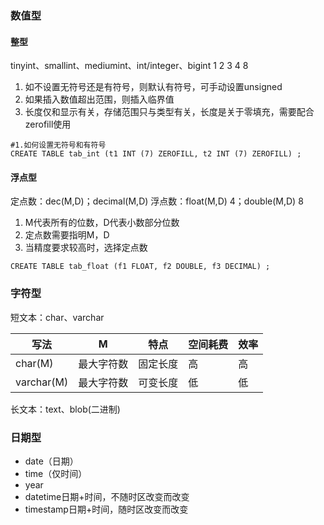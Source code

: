 ### 数值型

#### 整型

tinyint、smallint、mediumint、int/integer、bigint
1	       2		   3	       4		 8

1. 如不设置无符号还是有符号，则默认有符号，可手动设置unsigned
2. 如果插入数值超出范围，则插入临界值
3. 长度仅和显示有关，存储范围只与类型有关，长度是关于零填充，需要配合zerofill使用

```mysql
#1.如何设置无符号和有符号
CREATE TABLE tab_int (t1 INT (7) ZEROFILL, t2 INT (7) ZEROFILL) ;
```

#### 浮点型

定点数：dec(M,D)；decimal(M,D)
浮点数：float(M,D) 4；double(M,D) 8

1. M代表所有的位数，D代表小数部分位数
2. 定点数需要指明M，D
3. 当精度要求较高时，选择定点数

```mysql
CREATE TABLE tab_float (f1 FLOAT, f2 DOUBLE, f3 DECIMAL) ;
```

### 字符型

短文本：char、varchar

| 写法       | M          | 特点     | 空间耗费 | 效率 |
| ---------- | ---------- | -------- | -------- | ---- |
| char(M)    | 最大字符数 | 固定长度 | 高       | 高   |
| varchar(M) | 最大字符数 | 可变长度 | 低       | 低   |

长文本：text、blob(二进制)

### 日期型

- date（日期）
- time（仅时间）
- year
- datetime日期+时间，不随时区改变而改变
- timestamp日期+时间，随时区改变而改变